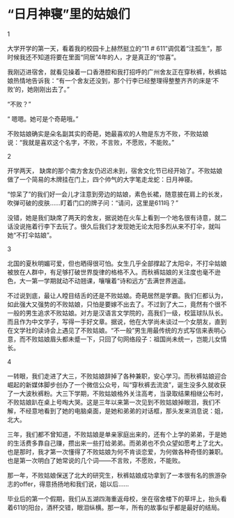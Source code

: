 # “日月神寝”里的姑娘们

1 

大学开学的第一天，看着我的校园卡上赫然挺立的“11 # 611”调侃着“注孤生”，那时候我还不知道将要在里面“同居”4年的人，才是真正的“惊喜”。 

我刚迈进宿舍，就看见操着一口香港腔和我打招呼的广州舍友正在穿秋裤，秋裤姑娘热情地告诉我：“有一个舍友还没到，那个行李已经整理得整整齐齐的床是‘不败’的，她刚刚出去了。” 

“不败？” 

“ 嗯嗯。她可是个奇葩哦。” 

不败姑娘确实是朵名副其实的奇葩，她最喜欢的人物是东方不败，不败姑娘说：“我就是喜欢这个名字，不败，不言败，不愿败，不能败。” 

2 

开学两天， 缺席的那个南方舍友仍迟迟未到，宿舍文化节已经开始了。不败姑娘做了一个简易的木牌挂在门上，四个帅气的大字笔走龙蛇：日月神寝。 

“惊呆了”的我们好一会儿才注意到旁边的姑娘，素色长裙，随意披在肩上的长发，吹弹可破的皮肤……盯着门口的牌子问：“请问，这里是611吗？” 

没错，她是我们缺席了两天的舍友，据说她在火车上看到一个地名很有诗意，就二话没说拖着行李下去玩了。很久后我们才发现她无论太阳多烈从来不打伞，就叫她“不打伞姑娘”。 

3 

北国的夏秋明媚可爱，但也晒得很可怕。女生几乎全部撑起了太阳伞，不打伞姑娘被放在人群中，有足够打破世界旋律的格格不入。而秋裤姑娘的关注度也毫不逊色，大一第一学期就动不动翘课，嚷嚷着“诗和远方”去满世界逍遥。 

不过说到底，最让人瞠目结舌的还是不败姑娘。奇葩居然是学霸。我们仨都认为，如此强大又强势的不败姑娘，只怕是要嫁不出去了。不过到了大二，竟然有个很不一般的男生追求不败姑娘。对方是汉语言文学院的，高我们一级，校篮球队队长。而且作为中文学子，写得一手好文章。据说，他在大学尚未谈过一个女朋友，直到在文学社的读诗会上遇见了不败姑娘。“不一般”男生用最传统的方式写信来表明心意，而不败姑娘眉头都未蹙一下，只回了句网络段子：祖国尚未统一，岂能儿女情长。 

4 

一转眼，我们走进了大三，不败姑娘辞掉了各种兼职，安心学习。而秋裤姑娘迎合崛起的新媒体脚步创办了一个微信公众号，叫“穿秋裤去流浪”，诞生没多久就收获了一大波秋裤粉。大三下学期，不败姑娘格外关注高考，当录取结果相继公布时，不败姑娘趴在桌上号啕大哭。这是三年以来第一次见到不败姑娘掉眼泪，我们不解，不经意地看到了她的电脑桌面，是她和弟弟的对话框，那头发来消息说：姐，北大。 

三年，我们都不曾知道，不败姑娘是单亲家庭出来的，还有个上学的弟弟，于是她的生活费多靠自己赚，攒出来一些打给弟弟。而弟弟也不负众望如愿考上了北大。也是那时，我才第一次懂得了不败姑娘为何不肯谈恋爱，为何做各种奇怪的兼职。也是第一次明白了她常说的几个词——不言败，不愿败，不能败。 

那一年，不败姑娘保送了北大的研究生，秋裤姑娘成功拿到了一本很有名的旅游杂志的offer，得意扬扬地和我们说，姐以后…… 

毕业后的第一个假期，我们从五湖四海重返母校，坐在宿舍楼下的草坪上，抬头看着611的阳台，酒杯交错，眼泪纵横。那一年，所有的故事似乎都是最好的结局。